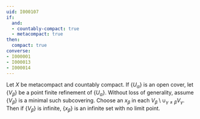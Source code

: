 ```yaml
---
uid: I000107
if:
  and:
  - countably-compact: true
  - metacompact: true
then:
  compact: true
converse:
- I000001
- I000013
- I000014
---
```

Let $X$ be metacompact and countably compact. If $\{U_\alpha\}$ is an open cover, let $\{V_\beta\}$ be a point finite refinement of $\{U_\alpha\}$. Without loss of generality, assume $\{V_\beta\}$ is a minimal such subcovering. Choose an $x_\beta$ in each $V_\beta \setminus \cup_{\gamma \neq \beta} V_\gamma$. Then if $\{V_\beta\}$ is infinite, $\{x_\beta\}$ is an infinite set with no limit point.


